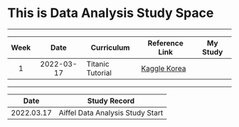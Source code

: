 # This is Data Analysis Study Space
---

|Week|Date|Curriculum|Reference Link|My Study|
|:---:|:---:|---|---|---|
|1|2022-03-17|Titanic Tutorial|[Kaggle Korea](https://kaggle-kr.tistory.com/17])|

---

|Date|Study Record|
|:---:|:---:|
|2022.03.17|Aiffel Data Analysis Study Start|
